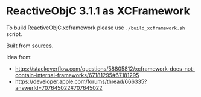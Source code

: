 # ReactiveObjC 3.1.1 as XCFramework

To build ReactiveObjC.xcframework please use `./build_xcframework.sh` script.

Built from [sources](https://github.com/ReactiveCocoa/ReactiveObjC).

Idea from: 
- https://stackoverflow.com/questions/58805812/xcframework-does-not-contain-internal-frameworks/67181295#67181295
- https://developer.apple.com/forums/thread/666335?answerId=707645022#707645022 
